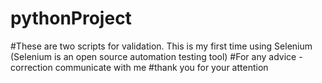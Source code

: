 # pythonProject
#These are two scripts for validation. This is my first time using Selenium (Selenium is an open source automation testing tool) 
#For any advice - correction communicate with me 
#thank you for your attention
